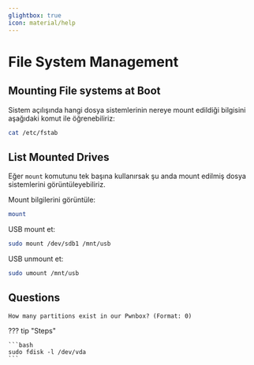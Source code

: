 ```yaml
---
glightbox: true
icon: material/help
---
```


# File System Management

## Mounting File systems at Boot

Sistem açılışında hangi dosya sistemlerinin nereye mount edildiği bilgisini aşağıdaki komut ile öğrenebiliriz:

```bash
cat /etc/fstab
```

## List Mounted Drives

Eğer `mount` komutunu tek başına kullanırsak şu anda mount edilmiş dosya sistemlerini görüntüleyebiliriz.

Mount bilgilerini görüntüle:

```bash
mount
```

USB mount et:

```bash
sudo mount /dev/sdb1 /mnt/usb
```

USB unmount et:

```bash
sudo umount /mnt/usb
```

## Questions

```text
How many partitions exist in our Pwnbox? (Format: 0)
```

??? tip "Steps"

    ```bash
    sudo fdisk -l /dev/vda
    ```
